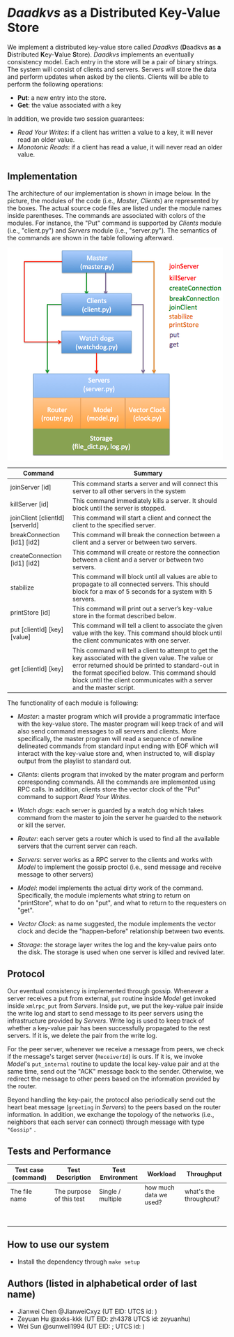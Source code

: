 # *Daadkvs* as a Distributed Key-Value Store

We implement a distributed key-value store called *Daadkvs* (**D**aadkvs **a**s **a** 
**D**istributed **K**ey-**V**alue **S**tore). *Daadkvs* implements an eventually consistency model.
Each entry in the store will be a pair of binary strings. The system will consist of clients and servers.
Servers will store the data and perform updates when asked by the clients. Clients will be able
to perform the following operations:

- **Put**:​ a new entry into the store.
- **Get**:​ the value associated with a key

In addition, we provide two session guarantees:

- *Read Your Writes*: if a client has written a value to a key, it will never read an older value.
- *Monotonic Reads*: if a client has read a value, it will never read an older value.

## Implementation

The architecture of our implementation is shown in image below. In the picture, the modules
of the code (i.e., *Master*, *Clients*) are represented by the boxes. The actual source code files
are listed under the module names inside parentheses. The commands are associated with colors of the modules.
For instance, the "Put" command is supported by *Clients* module (i.e., "client.py") and 
*Servers* module (i.e., "server.py"). The semantics of the commands are shown in the table following afterward. 

![architecture](img/architecture.png)

| Command                          | Summary                                                                                                                                                                                                                                                                              |
|----------------------------------|--------------------------------------------------------------------------------------------------------------------------------------------------------------------------------------------------------------------------------------------------------------------------------------|
| joinServer [id]                  | This command starts a server and will connect this server to all other servers in the system                                                                                                                                                                                         |
| killServer [id]                  | This command immediately kills a server. It should block until the server is stopped.                                                                                                                                                                                                |
| joinClient [clientId] [serverId] | This command will start a client and connect the client to the specified server.                                                                                                                                                                                                     |
| breakConnection [id1] [id2]      | This command will break the connection between a client and a server or between two servers.                                                                                                                                                                                         |
| createConnection [id1] [id2]     | This command will create or restore the connection between a client and a server or between two servers.                                                                                                                                                                             |
| stabilize                        | This command will block until all values are able to propagate to all connected servers. This should block for a max of 5 seconds for a system with 5 servers.                                                                                                                       |
| printStore [id]                  | This command will print out a server’s key-value store in the format described below.                                                                                                                                                                                                |
| put [clientId] [key] [value]     | This command will tell a client to associate the given value with the key. This command should block until the client communicates with one server.                                                                                                                                  |
| get [clientId] [key]             | This command will tell a client to attempt to get the key associated with the given value. The value or error returned should be printed to standard-out in the format specified below. This command should block until the client communicates with a server and the master script. |

The functionality of each module is following:

- *Master*: a master program which will provide a programmatic interface with the key-value store.
The master program will keep track of and will also send command messages to all servers and
clients. More specifically, the master program will read a sequence of newline delineated
commands from standard input ending with EOF which will interact with the key-value store and,
when instructed to, will display output from the playlist to standard out.

- *Clients*: clients program that invoked by the mater program and perform corresponding commands.
All the commands are implemented using RPC calls. In addition, clients store the vector clock of the 
"Put" command to support *Read Your Writes*.

- *Watch dogs*: each server is guarded by a watch dog which takes command from the master to join the server
he guarded to the network or kill the server.

- *Router*: each server gets a router which is used to find all the available servers that the current
server can reach.

- *Servers*: server works as a RPC server to the clients and works with *Model* to implement the gossip
proctol (i.e., send message and receive message to other servers)

- *Model*: model implements the actual dirty work of the command. Specifically, the module implements
what string to return on "printStore", what to do on "put", and what to return to the requesters on "get".

- *Vector Clock*: as name suggested, the module implements the vector clock and decide the "happen-before"
relationship between two events. 

- *Storage*: the storage layer writes the log and the key-value pairs onto the disk. The storage is used
when one server is killed and revived later.

## Protocol

Our eventual consistency is implemented through gossip. Whenever a server receives a put from external,
`put` routine inside *Model* get invoked inside `xmlrpc_put` from *Servers*. Inside `put`, we put the
key-value pair inside the write log and start to send message to its peer servers using the infrastructure
provided by *Servers*. Write log is used to keep track of whether a key-value pair has been successfully
propagated to the rest servers. If it is, we delete the pair from the write log.
 
For the peer server, whenever we receive a message from peers, we check if the message's target server
(`ReceiverId`) is ours. If it is, we invoke *Model*'s `put_internal` routine to update the local key-value pair
and at the same time, send out the "ACK" message back to the sender. Otherwise, we redirect the message
to other peers based on the information provided by the router.

Beyond handling the key-pair, the protocol also periodically send out the heart beat message (`greeting` in *Servers*) 
to the peers based on the router information. In addition, we exchange the topology of the networks (i.e., 
neighbors that each server can connect) through message with type `"Gossip"` .
 
## Tests and Performance

| Test case (command) | Test Description         | Test Environment  | Workload               | Throughput             |
|---------------------|--------------------------|-------------------|------------------------|------------------------|
| The file name       | The purpose of this test | Single / multiple | how much data we used? | what's the throughput? |
|                     |                          |                   |                        |                        |
|                     |                          |                   |                        |                        |
|                     |                          |                   |                        |                        |
|                     |                          |                   |                        |                        |
|                     |                          |                   |                        |                        |
|                     |                          |                   |                        |                        |
|                     |                          |                   |                        |                        |
|                     |                          |                   |                        |                        |

## How to use our system

- Install the dependency through `make setup`

## Authors (listed in alphabetical order of last name)

- Jianwei Chen @JianweiCxyz (UT EID: UTCS id: )
- Zeyuan Hu @xxks-kkk (UT EID: zh4378 UTCS id: zeyuanhu)
- Wei Sun @sunwell1994 (UT EID: ; UTCS id: )
